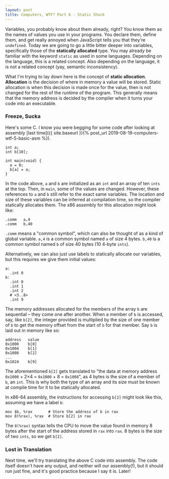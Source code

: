 ```yaml
---
layout: post
title: Computers, WTF? Part 6 - Static Shock
---
```

Variables, you probably know about them already, right? You know them as the 
names of values you use in your programs. You declare them, define them, and 
get really annoyed when JavaScript tells you that they're `undefined`. Today 
we are going to go a little bitter deeper into variables, specifically those 
of the **statically allocated** type. You may already be familiar with the 
keyword `static` as used in some languages. Depending on the language, this is 
a related concept. Also depending on the language, it is not a related concept 
(yay, semantic inconsistency).

What I'm trying to lay down here is the concept of **static allocation**. 
**Allocation** is the decision of where in memory a value will be stored. 
Static allocation is when this decision is made once for the value, then is 
not changed for the rest of the runtime of the program. This generally means 
that the memory address is decided by the compiler when it turns your code 
into an executable.

### Freeze, Sucka
Here's some C. I know you were begging for some code after looking at 
assembly [last time]({{ site.baseurl }}{% post_url 2019-08-19-computers-wtf-5-basic-asm %}).

```
int a;
int b[10];

int main(void) {
  a = 0;
  b[a] = a;
}
```

In the code above, `a` and `b` are initialized as an `int` and an array of ten 
`ints` at the top. Then, in `main`, some of the values are changed. However, 
these references to `a` and `b` still refer to the exact same variables. The 
location and size of these variables can be inferred at compilation time, so 
the compiler statically allocates them. The x86 assembly for this allocation 
might look like:

```
.comm   a,4
.comm   b,40
```

`.comm` means a "common symbol", which can also be thought of as a kind of 
global variable. `a,4` is a common symbol named `a` of size 4 bytes. `b,40` is 
a common symbol named `b` of size 40 bytes (10 4-byte `ints`).

Alternatively, we can also just use labels to statically allocate our 
variables, but this requires we give them initial values:

```
a:
  .int 0
b:
  .int 0
  .int 1
  .int 2
  # <3..8>
  .int 9
```

The memory addresses allocated for the members of the array `b` are sequential 
– they come one after another. When a member of `b` is accessed, say, like 
`b[2]`, the integer provided is multiplied by the size of one member of `b` to 
get the memory offset from the start of `b` for that member. Say `b` is laid 
out in memory like so:

````
address   value
0x1000    b[0]
0x1004    b[1]
0x1008    b[2]
...
0x1024    b[9]
````

The aforementioned `b[2]` gets translated to "the data at memory address 
`0x1000` + 2&times;4 = `0x1000` + 8 = `0x1008`", as 4 bytes is the size of a 
member of `b`, an `int`. This is why both the type of an array and its size 
must be known at compile time for it to be statically allocated.

In x86-64 assembly, the instructions for accessing `b[2]` might look like 
this, assuming we have a label `b`:

```
mov $b, %rax       # Store the address of b in rax
mov 8(%rax), %rax  # Store b[2] in rax
```

The `8(%rax)` syntax tells the CPU to move the value found in memory 8 bytes 
after the start of the address stored in `rax` into `rax`. 8 bytes is the size 
of two `ints`, so we get `b[2]`.

### Lost in Translation
Next time, we'll try translating the above C code into assembly. The code 
itself doesn't have any output, and neither will our assembly(!), but it 
should run just fine, and it's good practice because I say it is. Later!
